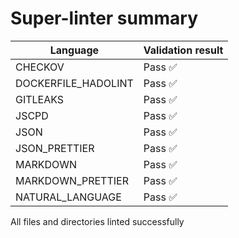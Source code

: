 # Super-linter summary

| Language            | Validation result |
| ------------------- | ----------------- |
| CHECKOV             | Pass ✅           |
| DOCKERFILE_HADOLINT | Pass ✅           |
| GITLEAKS            | Pass ✅           |
| JSCPD               | Pass ✅           |
| JSON                | Pass ✅           |
| JSON_PRETTIER       | Pass ✅           |
| MARKDOWN            | Pass ✅           |
| MARKDOWN_PRETTIER   | Pass ✅           |
| NATURAL_LANGUAGE    | Pass ✅           |

All files and directories linted successfully
